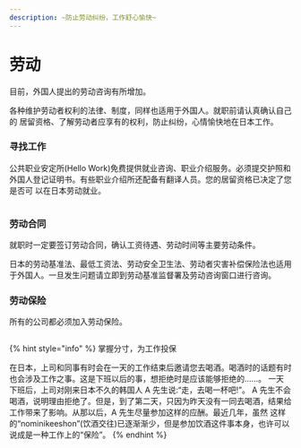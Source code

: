 ```yaml
---
description: ~防止劳动纠纷，工作舒心愉快~
---
```


# 劳动

目前，外国人提出的劳动咨询有所增加。

各种维护劳动者权利的法律、制度，同样也适用于外国人。就职前请认真确认自己的 居留资格、了解劳动者应享有的权利，防止纠纷，心情愉快地在日本工作。

### 寻找工作

公共职业安定所(Hello Work)免费提供就业咨询、职业介绍服务。必须提交护照和外国人登记证明书。有些职业介绍所还配备有翻译人员。您的居留资格已决定了您是否可 以在日本劳动就业。

<figure><img src="broken-reference" alt=""><figcaption></figcaption></figure>

### 劳动合同

就职时一定要签订劳动合同，确认工资待遇、劳动时间等主要劳动条件。&#x20;

日本的劳动基准法、最低工资法、劳动安全卫生法、劳动者灾害补偿保险法也适用于外国人。一旦发生问题请立即到劳动基准监督署及劳动咨询窗口进行咨询。

### 劳动保险

所有的公司都必须加入劳动保险。

<figure><img src="broken-reference" alt=""><figcaption></figcaption></figure>

{% hint style="info" %}
掌握分寸，为工作投保

在日本，上司和同事有时会在一天的工作结束后邀请您去喝酒。喝酒时的话题有时也会涉及工作之事。这是下班以后的事，想拒绝时是应该能够拒绝的......。 一天下班后，上司对刚来日本不久的韩国人 A 先生说:“走，去喝一杯吧!”。 A 先生不会喝酒，说明理由拒绝了。但是，到了第二天，只因为昨天没有一同去喝酒，结果给工作带来了影响。从那以后，A 先生尽量参加这样的应酬。最近几年，虽然 这样的“nominikeeshon”(饮酒交往)已逐渐渐少，但是参加饮酒这件事本身，也许可以说成是一种工作上的“保险”。
{% endhint %}

